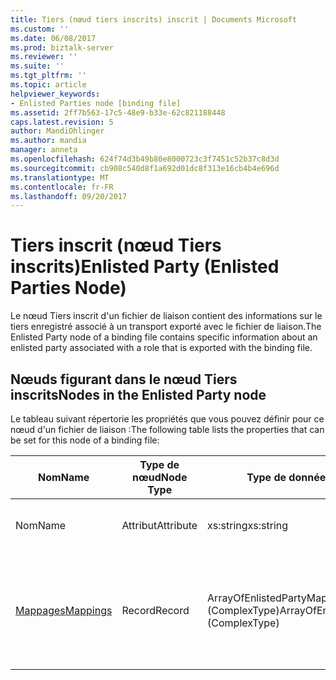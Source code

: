```yaml
---
title: Tiers (nœud tiers inscrits) inscrit | Documents Microsoft
ms.custom: ''
ms.date: 06/08/2017
ms.prod: biztalk-server
ms.reviewer: ''
ms.suite: ''
ms.tgt_pltfrm: ''
ms.topic: article
helpviewer_keywords:
- Enlisted Parties node [binding file]
ms.assetid: 2ff7b563-17c5-48e9-b33e-62c821188448
caps.latest.revision: 5
author: MandiOhlinger
ms.author: mandia
manager: anneta
ms.openlocfilehash: 624f74d3b49b80e8000723c3f7451c52b37c8d3d
ms.sourcegitcommit: cb908c540d8f1a692d01dc8f313e16cb4b4e696d
ms.translationtype: MT
ms.contentlocale: fr-FR
ms.lasthandoff: 09/20/2017
---
```

# <a name="enlisted-party-enlisted-parties-node"></a><span data-ttu-id="ef1bd-102">Tiers inscrit (nœud Tiers inscrits)</span><span class="sxs-lookup"><span data-stu-id="ef1bd-102">Enlisted Party (Enlisted Parties Node)</span></span>
<span data-ttu-id="ef1bd-103">Le nœud Tiers inscrit d'un fichier de liaison contient des informations sur le tiers enregistré associé à un transport exporté avec le fichier de liaison.</span><span class="sxs-lookup"><span data-stu-id="ef1bd-103">The Enlisted Party node of a binding file contains specific information about an enlisted party associated with a role that is exported with the binding file.</span></span>  
  
## <a name="nodes-in-the-enlisted-party-node"></a><span data-ttu-id="ef1bd-104">Nœuds figurant dans le nœud Tiers inscrits</span><span class="sxs-lookup"><span data-stu-id="ef1bd-104">Nodes in the Enlisted Party node</span></span>  
 <span data-ttu-id="ef1bd-105">Le tableau suivant répertorie les propriétés que vous pouvez définir pour ce nœud d'un fichier de liaison :</span><span class="sxs-lookup"><span data-stu-id="ef1bd-105">The following table lists the properties that can be set for this node of a binding file:</span></span>  
  
|<span data-ttu-id="ef1bd-106">**Nom**</span><span class="sxs-lookup"><span data-stu-id="ef1bd-106">**Name**</span></span>|<span data-ttu-id="ef1bd-107">**Type de nœud**</span><span class="sxs-lookup"><span data-stu-id="ef1bd-107">**Node Type**</span></span>|<span data-ttu-id="ef1bd-108">**Type de données**</span><span class="sxs-lookup"><span data-stu-id="ef1bd-108">**Data Type**</span></span>|<span data-ttu-id="ef1bd-109">**Description**</span><span class="sxs-lookup"><span data-stu-id="ef1bd-109">**Description**</span></span>|<span data-ttu-id="ef1bd-110">**Restrictions**</span><span class="sxs-lookup"><span data-stu-id="ef1bd-110">**Restrictions**</span></span>|<span data-ttu-id="ef1bd-111">**Commentaires**</span><span class="sxs-lookup"><span data-stu-id="ef1bd-111">**Comments**</span></span>|  
|--------------|-------------------|-------------------|---------------------|----------------------|------------------|  
|<span data-ttu-id="ef1bd-112">Nom</span><span class="sxs-lookup"><span data-stu-id="ef1bd-112">Name</span></span>|<span data-ttu-id="ef1bd-113">Attribut</span><span class="sxs-lookup"><span data-stu-id="ef1bd-113">Attribute</span></span>|<span data-ttu-id="ef1bd-114">xs:string</span><span class="sxs-lookup"><span data-stu-id="ef1bd-114">xs:string</span></span>|<span data-ttu-id="ef1bd-115">Indique le nom du tiers inscrit.</span><span class="sxs-lookup"><span data-stu-id="ef1bd-115">Specifies the name of the enlisted party</span></span>|<span data-ttu-id="ef1bd-116">Facultatif</span><span class="sxs-lookup"><span data-stu-id="ef1bd-116">Not required</span></span>|<span data-ttu-id="ef1bd-117">Valeur par défaut : vide</span><span class="sxs-lookup"><span data-stu-id="ef1bd-117">Default value: empty</span></span>|  
|[<span data-ttu-id="ef1bd-118">Mappages</span><span class="sxs-lookup"><span data-stu-id="ef1bd-118">Mappings</span></span>](../core/mappings-enlisted-party-node.md)|<span data-ttu-id="ef1bd-119">Record</span><span class="sxs-lookup"><span data-stu-id="ef1bd-119">Record</span></span>|<span data-ttu-id="ef1bd-120">ArrayOfEnlistedPartyMapping (ComplexType)</span><span class="sxs-lookup"><span data-stu-id="ef1bd-120">ArrayOfEnlistedPartyMapping (ComplexType)</span></span>|<span data-ttu-id="ef1bd-121">Le nœud du conteneur des mappages entre les ports de tiers et les opérations de type de ports de rôle.</span><span class="sxs-lookup"><span data-stu-id="ef1bd-121">Container node for the mappings between party ports and role port type operations.</span></span>|<span data-ttu-id="ef1bd-122">Facultatif</span><span class="sxs-lookup"><span data-stu-id="ef1bd-122">Not required</span></span>|<span data-ttu-id="ef1bd-123">Valeur par défaut : Aucun</span><span class="sxs-lookup"><span data-stu-id="ef1bd-123">Default value: none</span></span>|